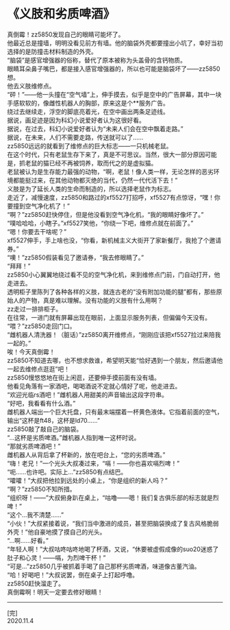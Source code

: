 # 《义肢和劣质啤酒》   

真倒霉！zz5850发现自己的眼睛可能坏了。  
他最近总是撞墙，明明没看见前方有墙。他的脑袋外壳都要撞出小坑了，幸好当初选择的是防撞击材料制造的外壳。  
“脑袋”是感官增强器的俗称，替代了原本被称为头盖骨的含钙物质。  
眼睛耳朵鼻子嘴巴，都是接入感官增强器的，所以也可能是脑袋坏了——zz5850想。  
他去义肢维修点。  
“砰！”——他一头撞在“空气墙”上，伸手摸去，似乎是空中的广告屏幕，其中一块手感软软的，像雌性机器人的胸部，原来这是个\*\*服务广告。  
绕过去继续走，浮空的脚底亮着光，在空中画出两条足迹线。  
据说，画足迹是因为科幻小说爱好者认为这很好看。  
据说，在过去，科幻小说爱好者认为“未来人们会在空中飘着走路。”  
据说，在未来，人们不需要走路，传送就可以了……  
zz5850远远的就看到了维修点的巨大标志——一只机械老鼠。  
在这个时代，只有老鼠生存下来了，真是不可思议。当然，很大一部分原因可能是，抓老鼠的猫已经不再被饲养，取而代之的是虚拟猫。  
老鼠被认为是生存能力最强的动物，“啊，老鼠！像人类一样，无论怎样的恶劣环境都能挺过来，在其他动物都灭绝的当代，仍然一代代活下去！”  
义肢是为了延长人类的生命而制造的，所以选择老鼠作为标志。  
走近了，减慢速度，zz5850和路过的xf5527打招呼，xf5527有点惊讶，“嘿！你要撞到空气净化机了！”  
“啊？”zz5850赶快停住，但是他没看到空气净化机，“我的眼睛好像坏了。”  
“噗哈哈哈，小瞎子。”xf5527笑他，“你绕一下吧，维修点就在前面了。”  
“嗯！你要去干啥呢？”  
xf5527伸手，手上啥也没，“你看，新机械主义大街开了家新餐厅，我抢了个邀请券。”  
“噢！”zz5850假装看见了邀请券，“我去修眼睛了。”  
“拜拜！”  
zz5850小心翼翼地绕过看不见的空气净化机，来到维修点门前，门自动打开，他走进去。  
透明柜子里陈列了各种各样的义肢，就连古老的“没有附加功能的腿”都有，那些原始人的产物，真是难以理解。没有功能的义肢有什么用啊？  
zz走过一排排柜子。  
在往常，一进门就有屏幕出现在眼前，上面显示服务列表，但偏偏今天没有。  
“喂？”zz5850走回门口。  
“雌机器人清洗器！（脏话）”zz5850离开维修点，“刚刚应该把xf5527拉过来陪我一起的。”  
唉！今天真倒霉！  
zz5850不知道去哪，也不想求救谁，希望明天能“恰好遇到一个朋友，然后邀请他一起去维修点逛逛”吧！  
zz5850慢悠悠地在街上闲逛，还要伸手摸前面有没有墙。  
他看见角落有一家酒吧，喝喝酒说不定就心情好了呢，他走进去。  
“欢迎光临rs酒吧！”雌机器人用甜美的声音输出这段字符串。  
“好吧，我看看有什么酒。”  
雌机器人端出一个巨大托盘，只有最末端摆着一杯黄色液体。它指着前面的空气，输出“这杯是ft48，这杯是ld70……”  
zz5850敲了敲自己的脑袋。  
“…这杯是劣质啤酒。”雌机器人指到唯一这杯时说。  
“那就劣质啤酒吧！”  
雌机器人从背后拿了杯新的，放在吧台上，“您的劣质啤酒。”  
“嗨！老兄！”一个光头大叔凑过来，“嗝！——你也喜欢嗝烈啤！”  
“呃……也许吧。实际上…”zz5850有点结巴。  
“嚯嚯！”大叔把他拉到远处的小桌上，“你是组织的新人吗？”  
“啊？”zz5850不知所措。  
“组织呀！——”大叔俯身趴在桌上，“咕噜——嗯！我们复古俱乐部的标志就是烈啤！”  
“这个…我不清楚……”  
“小伙！”大叔紧接着说，“我们当中激进的成员，甚至把脑袋换成了复古风格脆弱外壳！”他自豪地摸了摸自己的光头。  
“…啊……好看。”  
“年轻人啊！”大叔咕咚咕咚地喝了杯酒，又说，“休要被虚假成像的suo20迷惑了肚子和心灵！——嗝，为烈啤干杯！”  
“可是…”zz5850几乎被抓着手喝了自己那杯劣质啤酒，味道像古董汽油。  
“哈！好喝吧！”大叔说罢，倒在桌子上打起呼噜。  
zz5850赶快溜走了。  
真倒霉啊！明天一定要去修好眼睛！  

---
[完]  
2020.11.4  
